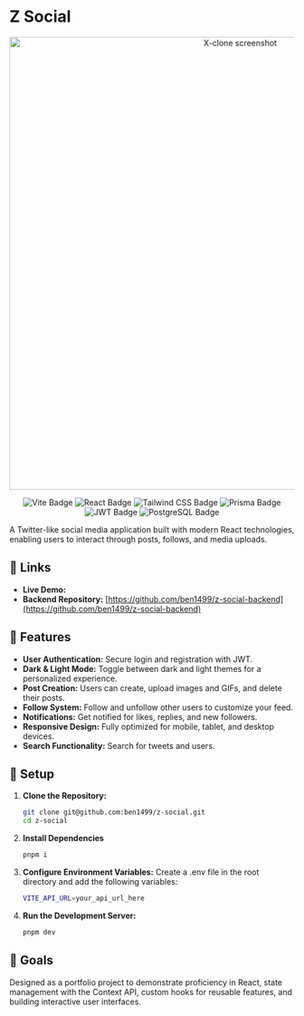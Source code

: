 # Z Social

<p align="center">
  <img src="https://res.cloudinary.com/dfubtb083/image/upload/v1742264912/z-social/k8tuivfes1t8cppm8axb.png" alt="X-clone screenshot" width="800"/>
</p>
<p align="center">
  <img src="https://img.shields.io/badge/Vite-646CFF?style=for-the-badge&logo=vite&logoColor=white" alt="Vite Badge"/>
  <img src="https://img.shields.io/badge/React-61DAFB?style=for-the-badge&logo=react&logoColor=white" alt="React Badge"/>
  <img src="https://img.shields.io/badge/Tailwind_CSS-38B2AC?style=for-the-badge&logo=tailwind-css&logoColor=white" alt="Tailwind CSS Badge"/>
  <img src="https://img.shields.io/badge/Prisma-2D3748?style=for-the-badge&logo=prisma&logoColor=white" alt="Prisma Badge"/>
  <img src="https://img.shields.io/badge/JWT-000?style=for-the-badge&logo=json-web-tokens&logoColor=white" alt="JWT Badge"/>
  <img src="https://img.shields.io/badge/PostgreSQL-4169E1?style=for-the-badge&logo=postgresql&logoColor=white" alt="PostgreSQL Badge"/>
</p>

A Twitter-like social media application built with modern React technologies, enabling users to interact through posts, follows, and media uploads.

## 🔗 Links

- **Live Demo:** []()
- **Backend Repository:** [https://github.com/ben1499/z-social-backend](https://github.com/ben1499/z-social-backend)

## 🌟 Features

- **User Authentication:** Secure login and registration with JWT.
- **Dark & Light Mode:** Toggle between dark and light themes for a personalized experience.
- **Post Creation:** Users can create, upload images and GIFs, and delete their posts.
- **Follow System:** Follow and unfollow other users to customize your feed.
- **Notifications:** Get notified for likes, replies, and new followers.
- **Responsive Design:** Fully optimized for mobile, tablet, and desktop devices.
- **Search Functionality:** Search for tweets and users.

## 🔧 Setup

1. **Clone the Repository:**

   ```bash
   git clone git@github.com:ben1499/z-social.git
   cd z-social
   ```

2. **Install Dependencies**

   ```bash
   pnpm i
   ```

3. **Configure Environment Variables:** Create a .env file in the root directory and add the following variables:

   ```bash
   VITE_API_URL=your_api_url_here
   ```

4. **Run the Development Server:**

   ```bash
   pnpm dev
   ```

## 🎯 Goals

Designed as a portfolio project to demonstrate proficiency in React, state management with the Context API, custom hooks for reusable features, and building interactive user interfaces.
